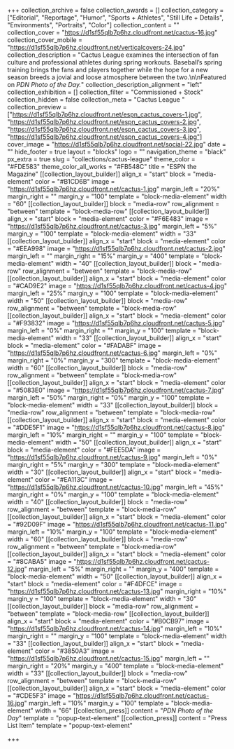 +++
collection_archive = false
collection_awards = []
collection_category = ["Editorial", "Reportage", "Humor", "Sports + Athletes", "Still Life + Details", "Environments", "Portraits", "Color"]
collection_content = ""
collection_cover = "https://d1sf55qlb7p6hz.cloudfront.net/cactus-16.jpg"
collection_cover_mobile = "https://d1sf55qlb7p6hz.cloudfront.net/verticalcovers-24.jpg"
collection_description = "Cactus League examines the intersection of fan culture and professional athletes during spring workouts. Baseball’s spring training brings the fans and players together while the hope for a new season breeds a jovial and loose atmosphere between the two.\n\nFeatured on _PDN Photo of the Day._"
collection_description_alignment = "left"
collection_exhibition = []
collection_filter = "Commissioned + Stock"
collection_hidden = false
collection_meta = "Cactus League "
collection_preview = ["https://d1sf55qlb7p6hz.cloudfront.net/espn_cactus_covers-1.jpg", "https://d1sf55qlb7p6hz.cloudfront.net/espn_cactus_covers-2.jpg", "https://d1sf55qlb7p6hz.cloudfront.net/espn_cactus_covers-3.jpg", "https://d1sf55qlb7p6hz.cloudfront.net/espn_cactus_covers-4.jpg"]
cover_image = "https://d1sf55qlb7p6hz.cloudfront.net/social-22.jpg"
date = ""
hide_footer = true
layout = "blocks"
logo = ""
navigation_theme = "black"
px_extra = true
slug = "collections/cactus-league"
theme_color = "#FDE583"
theme_color_all_works = "#FB548C"
title = "ESPN the Magazine"
[[collection_layout_builder]]
align_x = "start"
block = "media-element"
color = "#B1CD6B"
image = "https://d1sf55qlb7p6hz.cloudfront.net/cactus-1.jpg"
margin_left = "20%"
margin_right = ""
margin_y = "100"
template = "block-media-element"
width = "60"
[[collection_layout_builder]]
block = "media-row"
row_alignment = "between"
template = "block-media-row"
[[collection_layout_builder]]
align_x = "start"
block = "media-element"
color = "#F6E483"
image = "https://d1sf55qlb7p6hz.cloudfront.net/cactus-3.jpg"
margin_left = "5%"
margin_y = "100"
template = "block-media-element"
width = "33"
[[collection_layout_builder]]
align_x = "start"
block = "media-element"
color = "#EEA998"
image = "https://d1sf55qlb7p6hz.cloudfront.net/cactus-2.jpg"
margin_left = ""
margin_right = "15%"
margin_y = "400"
template = "block-media-element"
width = "40"
[[collection_layout_builder]]
block = "media-row"
row_alignment = "between"
template = "block-media-row"
[[collection_layout_builder]]
align_x = "start"
block = "media-element"
color = "#CAD9E2"
image = "https://d1sf55qlb7p6hz.cloudfront.net/cactus-4.jpg"
margin_left = "25%"
margin_y = "100"
template = "block-media-element"
width = "50"
[[collection_layout_builder]]
block = "media-row"
row_alignment = "between"
template = "block-media-row"
[[collection_layout_builder]]
align_x = "start"
block = "media-element"
color = "#F93832"
image = "https://d1sf55qlb7p6hz.cloudfront.net/cactus-5.jpg"
margin_left = "0%"
margin_right = ""
margin_y = "100"
template = "block-media-element"
width = "33"
[[collection_layout_builder]]
align_x = "start"
block = "media-element"
color = "#FADABF"
image = "https://d1sf55qlb7p6hz.cloudfront.net/cactus-6.jpg"
margin_left = "0%"
margin_right = "0%"
margin_y = "300"
template = "block-media-element"
width = "60"
[[collection_layout_builder]]
block = "media-row"
row_alignment = "between"
template = "block-media-row"
[[collection_layout_builder]]
align_x = "start"
block = "media-element"
color = "#5083E0"
image = "https://d1sf55qlb7p6hz.cloudfront.net/cactus-7.jpg"
margin_left = "50%"
margin_right = "0%"
margin_y = "100"
template = "block-media-element"
width = "33"
[[collection_layout_builder]]
block = "media-row"
row_alignment = "between"
template = "block-media-row"
[[collection_layout_builder]]
align_x = "start"
block = "media-element"
color = "#DDE5F1"
image = "https://d1sf55qlb7p6hz.cloudfront.net/cactus-8.jpg"
margin_left = "10%"
margin_right = ""
margin_y = "100"
template = "block-media-element"
width = "50"
[[collection_layout_builder]]
align_x = "start"
block = "media-element"
color = "#FEE5DA"
image = "https://d1sf55qlb7p6hz.cloudfront.net/cactus-9.jpg"
margin_left = "0%"
margin_right = "5%"
margin_y = "300"
template = "block-media-element"
width = "30"
[[collection_layout_builder]]
align_x = "start"
block = "media-element"
color = "#EA113C"
image = "https://d1sf55qlb7p6hz.cloudfront.net/cactus-10.jpg"
margin_left = "45%"
margin_right = "0%"
margin_y = "100"
template = "block-media-element"
width = "40"
[[collection_layout_builder]]
block = "media-row"
row_alignment = "between"
template = "block-media-row"
[[collection_layout_builder]]
align_x = "start"
block = "media-element"
color = "#92D09F"
image = "https://d1sf55qlb7p6hz.cloudfront.net/cactus-11.jpg"
margin_left = "10%"
margin_y = "100"
template = "block-media-element"
width = "60"
[[collection_layout_builder]]
block = "media-row"
row_alignment = "between"
template = "block-media-row"
[[collection_layout_builder]]
align_x = "start"
block = "media-element"
color = "#8CABA5"
image = "https://d1sf55qlb7p6hz.cloudfront.net/cactus-12.jpg"
margin_left = "5%"
margin_right = ""
margin_y = "400"
template = "block-media-element"
width = "50"
[[collection_layout_builder]]
align_x = "start"
block = "media-element"
color = "#F4DFCE"
image = "https://d1sf55qlb7p6hz.cloudfront.net/cactus-13.jpg"
margin_right = "10%"
margin_y = "100"
template = "block-media-element"
width = "30"
[[collection_layout_builder]]
block = "media-row"
row_alignment = "between"
template = "block-media-row"
[[collection_layout_builder]]
align_x = "start"
block = "media-element"
color = "#B0CB97"
image = "https://d1sf55qlb7p6hz.cloudfront.net/cactus-14.jpg"
margin_left = "10%"
margin_right = ""
margin_y = "100"
template = "block-media-element"
width = "33"
[[collection_layout_builder]]
align_x = "start"
block = "media-element"
color = "#3850A3"
image = "https://d1sf55qlb7p6hz.cloudfront.net/cactus-15.jpg"
margin_left = ""
margin_right = "20%"
margin_y = "400"
template = "block-media-element"
width = "33"
[[collection_layout_builder]]
block = "media-row"
row_alignment = "between"
template = "block-media-row"
[[collection_layout_builder]]
align_x = "start"
block = "media-element"
color = "#CDE5F3"
image = "https://d1sf55qlb7p6hz.cloudfront.net/cactus-16.jpg"
margin_left = "10%"
margin_y = "100"
template = "block-media-element"
width = "66"
[[collection_press]]
content = "_PDN Photo of the Day_"
template = "popup-text-element"
[[collection_press]]
content = "Press List Item"
template = "popup-text-element"

+++
